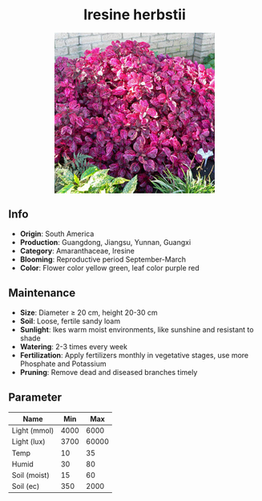 <h1 align='center'>Iresine herbstii</h1>
<p align="center">
    <img 
        align='center'
        width='320'
        src="../images/iresine herbstii.png" 
        alt='Iresine herbstii' />
</p>

## Info

 - **Origin**: South America
 - **Production**: Guangdong, Jiangsu, Yunnan, Guangxi
 - **Category**: Amaranthaceae, Iresine
 - **Blooming**: Reproductive period September-March
 - **Color**: Flower color yellow green, leaf color purple red

## Maintenance

 - **Size**: Diameter ≥ 20 cm, height 20-30 cm
 - **Soil**: Loose, fertile sandy loam
 - **Sunlight**: Ikes warm moist environments, like sunshine and resistant to shade
 - **Watering**: 2-3 times every week
 - **Fertilization**: Apply fertilizers monthly in vegetative stages, use more Phosphate and Potassium
 - **Pruning**: Remove dead and diseased branches timely

## Parameter

| Name         | Min  | Max   |
|--------------|------|-------|
| Light (mmol) | 4000 | 6000  |
| Light (lux)  | 3700 | 60000 |
| Temp         | 10    | 35    |
| Humid        | 30   | 80    |
| Soil (moist) | 15   | 60    |
| Soil (ec)    | 350  | 2000  |